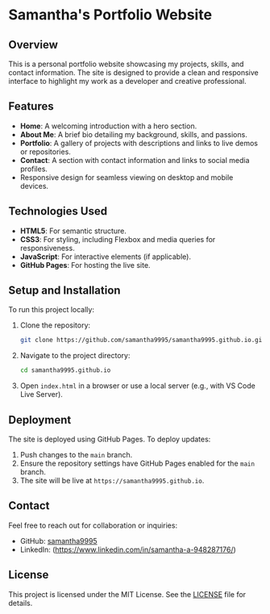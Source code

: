 # Samantha's Portfolio Website

## Overview
This is a personal portfolio website showcasing my projects, skills, and contact information. The site is designed to provide a clean and responsive interface to highlight my work as a developer and creative professional.

## Features
- **Home**: A welcoming introduction with a hero section.
- **About Me**: A brief bio detailing my background, skills, and passions.
- **Portfolio**: A gallery of projects with descriptions and links to live demos or repositories.
- **Contact**: A section with contact information and links to social media profiles.
- Responsive design for seamless viewing on desktop and mobile devices.

## Technologies Used
- **HTML5**: For semantic structure.
- **CSS3**: For styling, including Flexbox and media queries for responsiveness.
- **JavaScript**: For interactive elements (if applicable).
- **GitHub Pages**: For hosting the live site.

## Setup and Installation
To run this project locally:
1. Clone the repository:
   ```bash
   git clone https://github.com/samantha9995/samantha9995.github.io.git
   ```
2. Navigate to the project directory:
   ```bash
   cd samantha9995.github.io
   ```
3. Open `index.html` in a browser or use a local server (e.g., with VS Code Live Server).

## Deployment
The site is deployed using GitHub Pages. To deploy updates:
1. Push changes to the `main` branch.
2. Ensure the repository settings have GitHub Pages enabled for the `main` branch.
3. The site will be live at `https://samantha9995.github.io`.

## Contact
Feel free to reach out for collaboration or inquiries:
- GitHub: [samantha9995](https://github.com/samantha9995)
- LinkedIn: (https://www.linkedin.com/in/samantha-a-948287176/)

## License
This project is licensed under the MIT License. See the [LICENSE](LICENSE) file for details.
